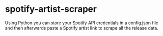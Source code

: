 # spotify-artist-scraper
Using Python you can store your Spotify API credentials in a config.json file and then afterwards paste a Spotify artist link to scrape all the release data.
